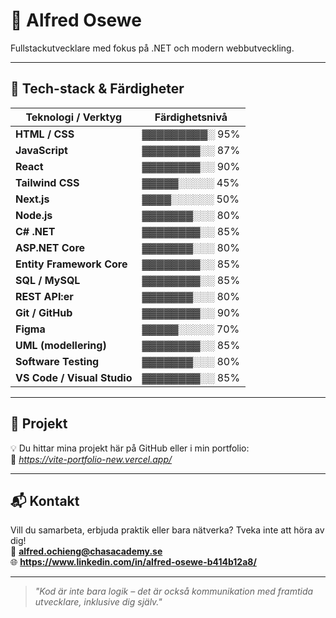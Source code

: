 # 👋 Alfred Osewe

Fullstackutvecklare med fokus på .NET och modern webbutveckling.  

---

## 🚀 Tech-stack & Färdigheter

| Teknologi / Verktyg           | Färdighetsnivå |
|-------------------------------|----------------|
| **HTML / CSS**                | ▓▓▓▓▓▓▓▓▓░ 95% |
| **JavaScript**                | ▓▓▓▓▓▓▓▓░░ 87% |
| **React**                     | ▓▓▓▓▓▓▓▓░░ 90% |
| **Tailwind CSS**              | ▓▓▓▓▓░░░░░ 45% |
| **Next.js**                   | ▓▓▓▓░░░░░░ 50% |
| **Node.js**                   | ▓▓▓▓▓▓▓░░░ 80% |
| **C# .NET**                   | ▓▓▓▓▓▓▓▓░░ 85% |
| **ASP.NET Core**              | ▓▓▓▓▓▓▓░░░ 80% |
| **Entity Framework Core**     | ▓▓▓▓▓▓▓▓░░ 85% |
| **SQL / MySQL**               | ▓▓▓▓▓▓▓▓░░ 85% |
| **REST API:er**               | ▓▓▓▓▓▓▓░░░ 80% |
| **Git / GitHub**              | ▓▓▓▓▓▓▓▓░░ 90% |
| **Figma**                     | ▓▓▓▓▓░░░░░ 70% |
| **UML (modellering)**         | ▓▓▓▓▓▓▓▓░░ 85% |
| **Software Testing**          | ▓▓▓▓▓▓▓░░░ 80% |
| **VS Code / Visual Studio**   | ▓▓▓▓▓▓▓▓░░ 85% |

---

## 📂 Projekt

💡 Du hittar mina projekt här på GitHub eller i min portfolio:  
🔗 *https://vite-portfolio-new.vercel.app/*

---

## 📬 Kontakt

Vill du samarbeta, erbjuda praktik eller bara nätverka? Tveka inte att höra av dig!  
📧 **alfred.ochieng@chasacademy.se**  
🌐 **https://www.linkedin.com/in/alfred-osewe-b414b12a8/**

---

> *"Kod är inte bara logik – det är också kommunikation med framtida utvecklare, inklusive dig själv."*


